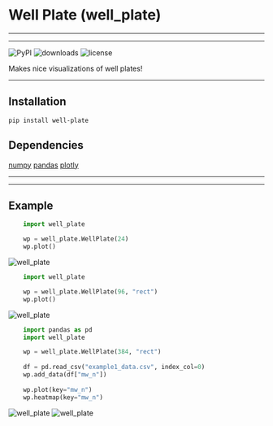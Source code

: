 # Well Plate (well_plate)

---
---
![PyPI](https://img.shields.io/pypi/v/well_plate)
![downloads](https://img.shields.io/pypi/dm/well_plate)
![license](https://img.shields.io/github/license/dylanwal/well_plate)

Makes nice visualizations of well plates!


---

## Installation

```
pip install well-plate
```

## Dependencies

[numpy](https://github.com/numpy/numpy)
[pandas](https://github.com/pandas-dev/pandas)
[plotly](https://github.com/plotly/plotly.py)

---
---

## Example

```python
    import well_plate

    wp = well_plate.WellPlate(24)
    wp.plot()
```
![well_plate](https://raw.githubusercontent.com/dylanwal/well_plate/master/examples/well_plate_24.svg)

```python
    import well_plate

    wp = well_plate.WellPlate(96, "rect")
    wp.plot()
```
![well_plate](https://raw.githubusercontent.com/dylanwal/well_plate/master/examples/well_plate_96r.svg)

```python
    import pandas as pd    
    import well_plate

    wp = well_plate.WellPlate(384, "rect")
    
    df = pd.read_csv("example1_data.csv", index_col=0)
    wp.add_data(df["mw_n"])
    
    wp.plot(key="mw_n")
    wp.heatmap(key="mw_n")
```
![well_plate](https://raw.githubusercontent.com/dylanwal/well_plate/master/examples/well_plate_with_data.svg)
![well_plate](https://raw.githubusercontent.com/dylanwal/well_plate/master/examples/heatmap.svg)
